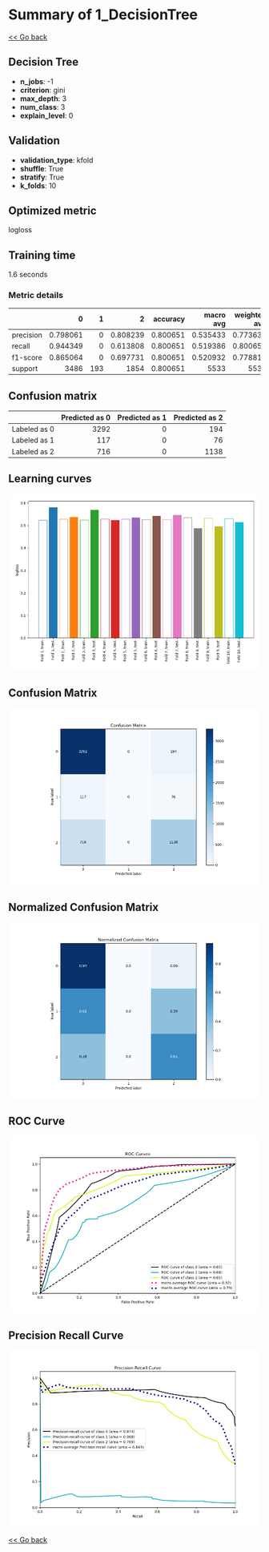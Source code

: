 # Summary of 1_DecisionTree

[<< Go back](../README.md)


## Decision Tree
- **n_jobs**: -1
- **criterion**: gini
- **max_depth**: 3
- **num_class**: 3
- **explain_level**: 0

## Validation
 - **validation_type**: kfold
 - **shuffle**: True
 - **stratify**: True
 - **k_folds**: 10

## Optimized metric
logloss

## Training time

1.6 seconds

### Metric details
|           |           0 |   1 |           2 |   accuracy |   macro avg |   weighted avg |   logloss |
|:----------|------------:|----:|------------:|-----------:|------------:|---------------:|----------:|
| precision |    0.798061 |   0 |    0.808239 |   0.800651 |    0.535433 |       0.773633 |  0.532945 |
| recall    |    0.944349 |   0 |    0.613808 |   0.800651 |    0.519386 |       0.800651 |  0.532945 |
| f1-score  |    0.865064 |   0 |    0.697731 |   0.800651 |    0.520932 |       0.778819 |  0.532945 |
| support   | 3486        | 193 | 1854        |   0.800651 | 5533        |    5533        |  0.532945 |


## Confusion matrix
|              |   Predicted as 0 |   Predicted as 1 |   Predicted as 2 |
|:-------------|-----------------:|-----------------:|-----------------:|
| Labeled as 0 |             3292 |                0 |              194 |
| Labeled as 1 |              117 |                0 |               76 |
| Labeled as 2 |              716 |                0 |             1138 |

## Learning curves
![Learning curves](learning_curves.png)
## Confusion Matrix

![Confusion Matrix](confusion_matrix.png)


## Normalized Confusion Matrix

![Normalized Confusion Matrix](confusion_matrix_normalized.png)


## ROC Curve

![ROC Curve](roc_curve.png)


## Precision Recall Curve

![Precision Recall Curve](precision_recall_curve.png)



[<< Go back](../README.md)
